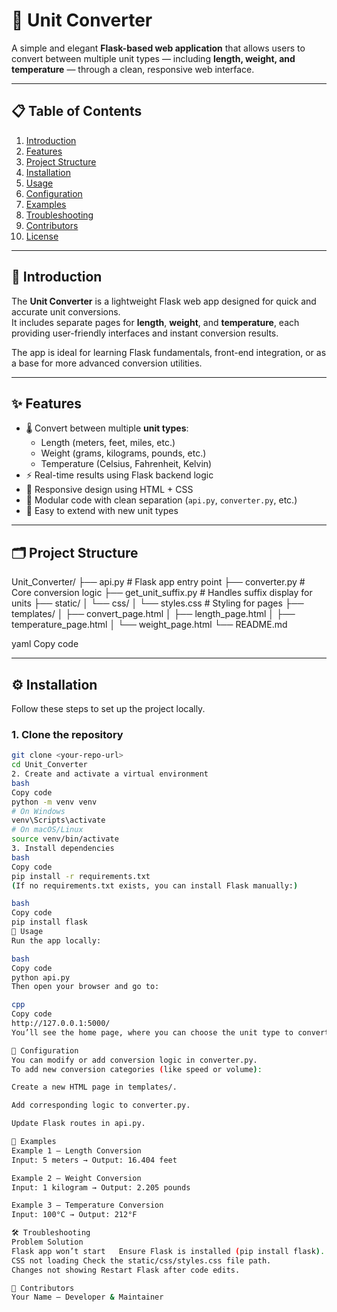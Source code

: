 # 🧮 Unit Converter

A simple and elegant **Flask-based web application** that allows users to convert between multiple unit types — including **length, weight, and temperature** — through a clean, responsive web interface.

---

## 📋 Table of Contents

1. [Introduction](#introduction)
2. [Features](#features)
3. [Project Structure](#project-structure)
4. [Installation](#installation)
5. [Usage](#usage)
6. [Configuration](#configuration)
7. [Examples](#examples)
8. [Troubleshooting](#troubleshooting)
9. [Contributors](#contributors)
10. [License](#license)

---

## 🧩 Introduction

The **Unit Converter** is a lightweight Flask web app designed for quick and accurate unit conversions.  
It includes separate pages for **length**, **weight**, and **temperature**, each providing user-friendly interfaces and instant conversion results.

The app is ideal for learning Flask fundamentals, front-end integration, or as a base for more advanced conversion utilities.

---

## ✨ Features

- 🌡️ Convert between multiple **unit types**:
  - Length (meters, feet, miles, etc.)
  - Weight (grams, kilograms, pounds, etc.)
  - Temperature (Celsius, Fahrenheit, Kelvin)
- ⚡ Real-time results using Flask backend logic
- 🎨 Responsive design using HTML + CSS
- 🧠 Modular code with clean separation (`api.py`, `converter.py`, etc.)
- 🧩 Easy to extend with new unit types

---

## 🗂️ Project Structure

Unit_Converter/
├── api.py # Flask app entry point
├── converter.py # Core conversion logic
├── get_unit_suffix.py # Handles suffix display for units
├── static/
│ └── css/
│ └── styles.css # Styling for pages
├── templates/
│ ├── convert_page.html
│ ├── length_page.html
│ ├── temperature_page.html
│ └── weight_page.html
└── README.md

yaml
Copy code

---

## ⚙️ Installation

Follow these steps to set up the project locally.

### 1. Clone the repository

```bash
git clone <your-repo-url>
cd Unit_Converter
2. Create and activate a virtual environment
bash
Copy code
python -m venv venv
# On Windows
venv\Scripts\activate
# On macOS/Linux
source venv/bin/activate
3. Install dependencies
bash
Copy code
pip install -r requirements.txt
(If no requirements.txt exists, you can install Flask manually:)

bash
Copy code
pip install flask
🚀 Usage
Run the app locally:

bash
Copy code
python api.py
Then open your browser and go to:

cpp
Copy code
http://127.0.0.1:5000/
You’ll see the home page, where you can choose the unit type to convert.

🔧 Configuration
You can modify or add conversion logic in converter.py.
To add new conversion categories (like speed or volume):

Create a new HTML page in templates/.

Add corresponding logic to converter.py.

Update Flask routes in api.py.

🧠 Examples
Example 1 — Length Conversion
Input: 5 meters → Output: 16.404 feet

Example 2 — Weight Conversion
Input: 1 kilogram → Output: 2.205 pounds

Example 3 — Temperature Conversion
Input: 100°C → Output: 212°F

🛠️ Troubleshooting
Problem	Solution
Flask app won’t start	Ensure Flask is installed (pip install flask).
CSS not loading	Check the static/css/styles.css file path.
Changes not showing	Restart Flask after code edits.

👥 Contributors
Your Name — Developer & Maintainer
